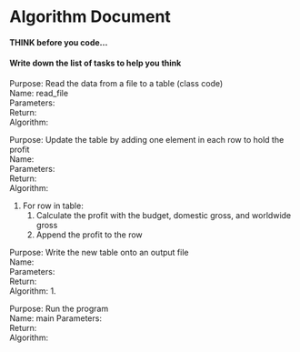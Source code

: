 # Algorithm Document

#### THINK before you code...
#### Write down the list of tasks to help you think

Purpose: Read the data from a file to a table (class code)  
Name: read_file  
Parameters:   
Return:   
Algorithm:


Purpose: Update the table by adding one element in each row to hold the profit  
Name:   
Parameters:   
Return:   
Algorithm:
1. For row in table:
   1. Calculate the profit with the budget, domestic gross, and worldwide gross
   2. Append the profit to the row

Purpose: Write the new table onto an output file  
Name:   
Parameters:   
Return:   
Algorithm:
1. 

Purpose: Run the program  
Name: main
Parameters:   
Return:   
Algorithm:   